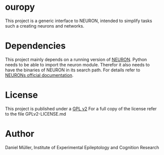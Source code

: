 # ouropy

This project is a generic interface to NEURON, intended to simplify tasks such a creating neurons and networks.

# Dependencies

This project mainly depends on a running version of [NEURON](https://www.neuron.yale.edu/neuron/).
Python needs to be able to import the neuron module. Therefor it also needs to have the binaries of NEURON in
its search path. For details refer to [NEURONs official documentation](https://www.neuron.yale.edu/neuron/docs).

# License

This project is published under a [GPL v2](http://www.gnu.org/licenses/gpl-2.0.html)
For a full copy of the license refer to the file GPLv2-LICENSE.md

# Author
Daniel Müller, Institute of Experimental Epileptology and Cognition Research
